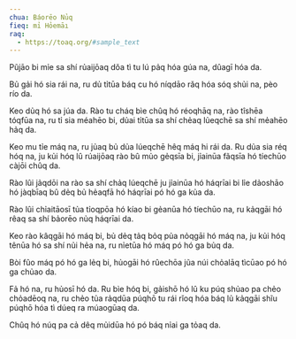 ```yaml
---
chua: Báorēo Nủq
fieq: mỉ Hỏemāı
raq:
  - https://toaq.org/#sample_text
---
```


Pũjāo bi mỉe sa shí rủaijōaq dǒa tì tu lú pảq hóa gúa na, dûagī hóa
da.

Bủ gải hó sia rái na, ru dủ tỉtūa báq cu hó níqdāo rǎq hóa sóq shủi
na, pèo río da.

Keo dủq hó sa júa da. Rào tu cháq bìe chûq hó réoqhāq na, rào tîshēa
tóqfūa na, ru tỉ sia méahēo bi, dủai tỉtūa sa shí chẻaq lủeqchē sa shí
mẻahēo hảq da.

Keo mu tỉe máq na, ru jủaq bủ dủa lúeqchē hêq máq hi rái da. Ru dủa
sia réq hóq na, ju kủi hóq lû rúaijōaq rào bû mủo gẻqsīa bi, jỉainūa
fãqsīa hó tíechūo càjōi chûq da.

Rào lûi jảqdōi na rào sa shí chảq lúeqchē ju jỉainūa hó háqrīai bi lỉe
dảoshāo hó jàqbīaq bû dẻq bủ hẻaqfā hó háqrīai pó hó ga kủa da.

Rào lûi chỉaitāosī tủa tỉoqpōa hó kíao bi gẻanūa hó tíechūo na, ru
kảqgāi hó rêaq sa shí bảorēo nủq háqrīai da.

Keo rào kâqgāi hó máq bi, bủ dẻq tảq bỏq pủa nỏqgāi hó máq na, ju kủi
hóq tênūa hó sa shí nủi hẻa na, ru nỉetūa hó máq pó hó ga bủq da.

Bòi fûo máq pó hó ga lẻq bi, hủogāi hó rûechōa jũa núi chỏalāq tìcūao
pó hó ga chủao da.

Fả hó na, ru hủosī hó da. Ru bìe hóq bi, gảishō hó lû ku púq shủao pa
chẻo chỏadēoq na, ru chẻo tủa rảqdūa púqhō tu rái rǐoq hóa báq lủ
kảqgāi shĩu púqhō hóa tì dúeq ra múaogūaq da.

Chûq hó núq pa cả dêq mủidūa hó pó báq nỉai ga tỏaq da.
